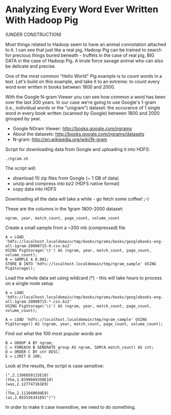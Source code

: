 # Analyzing Every Word Ever Written With Hadoop Pig

(UNDER CONSTRUCTION)

Most things related to Hadoop seem to have an animal connotation attached to it. I can see that just like a real pig, 
Hadoop Pig can be trained to search for precious things buried beneath - truffels in the case of real pig, BIG DATA 
in the case of Hadoop Pig. A brute force savage animal who can also be delicate and precise. 

One of the most common "Hello World" Pig example is to count words in a text. Let's build on this example, 
and take it to an extreme: to count every word ever written in books between 1800 and 2000.

With the Google N-gram Viewer you can see how common a word has been over the last 200 years. 
In our case we're going to use Google's 1-gram (i.e., individual words or the "unigram") dataset: the occurance of 
1 single word in every book written (scanned by Google) between 1800 and 2000 grouped by year.

* Google NGram Viewer: http://books.google.com/ngrams
* About the datasets: http://books.google.com/ngrams/datasets
* N-gram: http://en.wikipedia.org/wiki/N-gram

Script for downloading data from Google and uploading it into HDFS:

    ./ngram.sh

The script will:

* download 10 zip files from Google (~ 1 GB of data)
* unzip and compress into bz2 (HDFS native format)
* copy data into HDFS

Downloading all the data will take a while - go fetch some coffee! ;-)

 
These are the columns in the 1gram 1800-2000 dataset:

    ngram, year, match_count, page_count, volume_count




Create a small sample from a ~200 mb (compressed) file

    A = LOAD 'hdfs://localhost.localdomain/tmp/books/ngrams/books/googlebooks-eng-all-1gram-20090715-0.csv.bz2' 
    USING PigStorage('\t') AS (ngram, year, match_count, page_count, volume_count);
    B = SAMPLE A 0.001;
    STORE B INTO 'hdfs://localhost.localdomain/tmp/ngram_sample' USING PigStorage();



Load the whole data set using wildcard (*) - this will take hours to process on a single node setup

    A = LOAD 'hdfs://localhost.localdomain/tmp/books/ngrams/books/googlebooks-eng-all-1gram-20090715-*.csv.bz2'
    USING PigStorage('\t') AS (ngram, year, match_count, page_count, volume_count);

    A = LOAD 'hdfs://localhost.localdomain/tmp/ngram_sample' USING PigStorage() AS (ngram, year, match_count, page_count, volume_count);

Find out what the 100 most popular words are 

    B = GROUP A BY ngram;
    C = FOREACH B GENERATE group AS ngram, SUM(A.match_count) AS cnt;
    D = ORDER C BY cnt DESC;
    E = LIMIT D 100;


Look at the results, the script is case sensitive:

    (",2.1396850115E10)
    (the,1.8399669358E10)
    (was,2.127747161E9)
    ...
    (The,2.111040694E9)
    (as,2.055536341E9)")")


In order to make it case insensitive, we need to do something.



